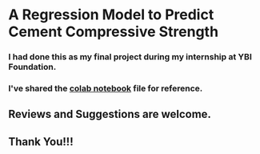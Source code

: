 # A Regression Model to Predict Cement Compressive Strength
### I had done this as my final project during my internship at YBI Foundation.
### I've shared the <a href='https://colab.research.google.com/drive/1SdkZ9Jk3e5d482kXh_Rema3bkU8eIkr_#scrollTo=ZzT-M5_jnJOJ'>colab notebook<a/> file for reference.
## Reviews and Suggestions are welcome.
## Thank You!!!
